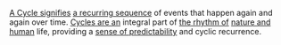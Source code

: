 
[A Cycle signifies](1/2/2/3/3/3/.Cycle) [a recurring sequence](1/1/3/2/1/3/1/.Sequence) of events that happen again and again over time. [Cycles are an](1/1/3/1/1/3/1/1/3/3/.Cycle%20Types) integral part of [the rhythm of](2/1/3/1/2/2/.Rhythm) [nature and human](3/3/2/1/2/3/_Nature-Environment) life, providing a [sense of predictability](1/2/2/2/3/_Guess-Certainty) and cyclic recurrence.

